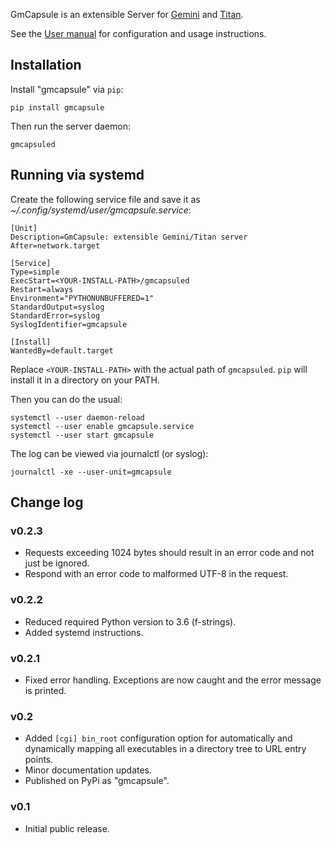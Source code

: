 GmCapsule is an extensible Server for [Gemini](https://gemini.circumlunar.space/) and [Titan](gemini://transjovian.org/titan).

See the [User manual](https://geminispace.org/gmcapsule/) for configuration and usage instructions.

## Installation

Install "gmcapsule" via `pip`:

    pip install gmcapsule

Then run the server daemon:

    gmcapsuled

## Running via systemd

Create the following service file and save it as _~/.config/systemd/user/gmcapsule.service_:

    [Unit]
    Description=GmCapsule: extensible Gemini/Titan server
    After=network.target

    [Service]
    Type=simple
    ExecStart=<YOUR-INSTALL-PATH>/gmcapsuled
    Restart=always
    Environment="PYTHONUNBUFFERED=1"
    StandardOutput=syslog
    StandardError=syslog
    SyslogIdentifier=gmcapsule

    [Install]
    WantedBy=default.target

Replace `<YOUR-INSTALL-PATH>` with the actual path of `gmcapsuled`. `pip` will install it in a directory on your PATH.

Then you can do the usual:

    systemctl --user daemon-reload
    systemctl --user enable gmcapsule.service
    systemctl --user start gmcapsule

The log can be viewed via journalctl (or syslog):

    journalctl -xe --user-unit=gmcapsule

## Change log

### v0.2.3
* Requests exceeding 1024 bytes should result in an error code and not just be ignored.
* Respond with an error code to malformed UTF-8 in the request.

### v0.2.2
* Reduced required Python version to 3.6 (f-strings).
* Added systemd instructions.

### v0.2.1
* Fixed error handling. Exceptions are now caught and the error message is printed.

### v0.2
* Added `[cgi] bin_root` configuration option for automatically and dynamically mapping all executables in a directory tree to URL entry points.
* Minor documentation updates.
* Published on PyPi as "gmcapsule".

### v0.1
* Initial public release.